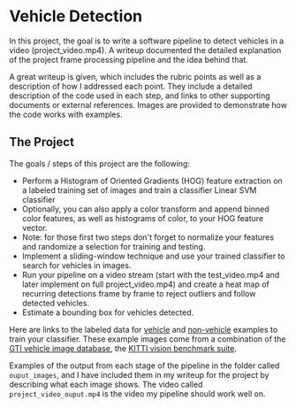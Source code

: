 # Vehicle Detection

In this project, the goal is to write a software pipeline to detect vehicles in a video (project_video.mp4). A writeup documented the detailed explanation of the project frame processing pipeline and the idea behind that.


A great writeup is given, which includes the rubric points as well as a description of how I addressed each point.  They include a detailed description of the code used in each step, and links to other supporting documents or external references.  Images are provided to demonstrate how the code works with examples.  

The Project
---

The goals / steps of this project are the following:

* Perform a Histogram of Oriented Gradients (HOG) feature extraction on a labeled training set of images and train a classifier Linear SVM classifier
* Optionally, you can also apply a color transform and append binned color features, as well as histograms of color, to your HOG feature vector.
* Note: for those first two steps don't forget to normalize your features and randomize a selection for training and testing.
* Implement a sliding-window technique and use your trained classifier to search for vehicles in images.
* Run your pipeline on a video stream (start with the test_video.mp4 and later implement on full project_video.mp4) and create a heat map of recurring detections frame by frame to reject outliers and follow detected vehicles.
* Estimate a bounding box for vehicles detected.

Here are links to the labeled data for [vehicle](https://s3.amazonaws.com/udacity-sdc/Vehicle_Tracking/vehicles.zip) and [non-vehicle](https://s3.amazonaws.com/udacity-sdc/Vehicle_Tracking/non-vehicles.zip) examples to train your classifier.  These example images come from a combination of the [GTI vehicle image database](http://www.gti.ssr.upm.es/data/Vehicle_database.html), the [KITTI vision benchmark suite](http://www.cvlibs.net/datasets/kitti/).

Examples of the output from each stage of the pipeline in the folder called `ouput_images`, and I have included them in my writeup for the project by describing what each image shows.  The video called `project_video_ouput.mp4` is the video my pipeline should work well on.  
